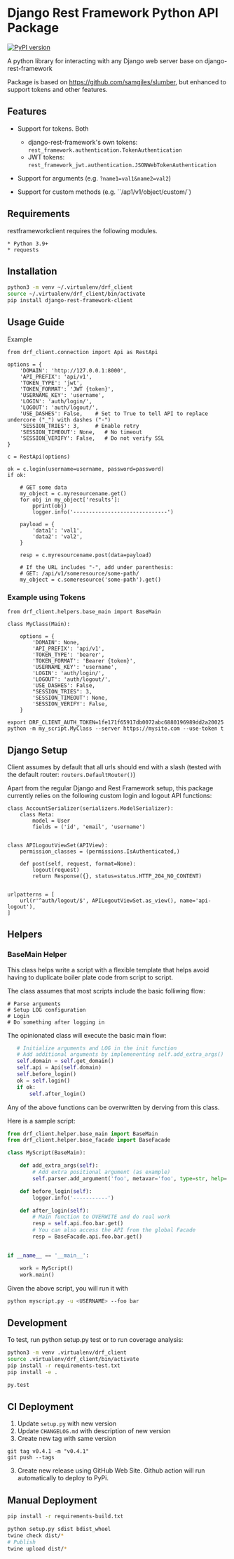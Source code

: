 # Django Rest Framework Python API Package

[![PyPI version](https://img.shields.io/pypi/v/django-rest-framework-client.svg)](https://pypi.python.org/pypi/django-rest-framework-client)

A python library for interacting with any Django web server base on django-rest-framework

Package is based on https://github.com/samgiles/slumber, but enhanced to support tokens and other features.

## Features

* Support for tokens. Both
    * django-rest-framework's own tokens: `rest_framework.authentication.TokenAuthentication`
    * JWT tokens: `rest_framework_jwt.authentication.JSONWebTokenAuthentication`

* Support for arguments (e.g. `?name1=val1&name2=val2`)

* Support for custom methods (e.g. ``/ap1/v1/object/custom/`)

## Requirements

restframeworkclient requires the following modules.

    * Python 3.9+
    * requests

## Installation

```bash
python3 -m venv ~/.virtualenv/drf_client
source ~/.virtualenv/drf_client/bin/activate
pip install django-rest-framework-client
```

## Usage Guide

Example

```
from drf_client.connection import Api as RestApi

options = {
    'DOMAIN': 'http://127.0.0.1:8000',
    'API_PREFIX': 'api/v1',
    'TOKEN_TYPE': 'jwt',
    'TOKEN_FORMAT': 'JWT {token}',
    'USERNAME_KEY': 'username',
    'LOGIN': 'auth/login/',
    'LOGOUT': 'auth/logout/',
    'USE_DASHES': False,    # Set to True to tell API to replace undercore ("_") with dashes ("-")
    'SESSION_TRIES': 3,     # Enable retry
    'SESSION_TIMEOUT': None,   # No timeout
    'SESSION_VERIFY': False,   # Do not verify SSL
}

c = RestApi(options)

ok = c.login(username=username, password=password)
if ok:

    # GET some data
    my_object = c.myresourcename.get()
    for obj in my_object['results']:
        pprint(obj)
        logger.info('------------------------------')

    payload = {
        'data1': 'val1',
        'data2': 'val2',
    }

    resp = c.myresourcename.post(data=payload)

    # If the URL includes "-", add under parenthesis:
    # GET: /api/v1/someresource/some-path/
    my_object = c.someresource('some-path').get()

```

### Example using Tokens

```
from drf_client.helpers.base_main import BaseMain

class MyClass(Main):

    options = {
        'DOMAIN': None,
        'API_PREFIX': 'api/v1',
        'TOKEN_TYPE': 'bearer',
        'TOKEN_FORMAT': 'Bearer {token}',
        'USERNAME_KEY': 'username',
        'LOGIN': 'auth/login/',
        'LOGOUT': 'auth/logout/',
        'USE_DASHES': False,
        "SESSION_TRIES": 3,
        'SESSION_TIMEOUT': None,
        'SESSION_VERIFY': False, 
    }

export DRF_CLIENT_AUTH_TOKEN=1fe171f65917db0072abc6880196989dd2a20025
python -m my_script.MyClass --server https://mysite.com --use-token t
```

## Django Setup

Client assumes by default that all urls should end with a slash (tested with the default
router: `routers.DefaultRouter()`)

Apart from the regular Django and Rest Framework setup, this package currently relies on the following custom
login and logout API functions:

```
class AccountSerializer(serializers.ModelSerializer):
    class Meta:
        model = User
        fields = ('id', 'email', 'username')


class APILogoutViewSet(APIView):
    permission_classes = (permissions.IsAuthenticated,)

    def post(self, request, format=None):
        logout(request)
        return Response({}, status=status.HTTP_204_NO_CONTENT)


urlpatterns = [
    url(r'^auth/logout/$', APILogoutViewSet.as_view(), name='api-logout'),
]
```

## Helpers

### BaseMain Helper

This class helps write a script with a flexible template that helps avoid having to duplicate
boiler plate code from script to script.

The class assumes that most scripts include the basic folliwing flow:

```
# Parse arguments
# Setup LOG configuration
# Login
# Do something after logging in
```

The opinionated class will execute the basic main flow:

```python
   # Initialize arguments and LOG in the init function
   # Add additional arguments by implemenenting self.add_extra_args()
   self.domain = self.get_domain()
   self.api = Api(self.domain)
   self.before_login()
   ok = self.login()
   if ok:
       self.after_login()
```

Any of the above functions can be overwritten by derving from this class.

Here is a sample script:

```python
from drf_client.helper.base_main import BaseMain
from drf_client.helper.base_facade import BaseFacade

class MyScript(BaseMain):

    def add_extra_args(self):
        # Add extra positional argument (as example)
        self.parser.add_argument('foo', metavar='foo', type=str, help='RTFM')

    def before_login(self):
        logger.info('-----------')

    def after_login(self):
        # Main function to OVERWITE and do real work
        resp = self.api.foo.bar.get()
        # You can also access the API from the global Facade
        resp = BaseFacade.api.foo.bar.get()


if __name__ == '__main__':

    work = MyScript()
    work.main()
```

Given the above script, you will run it with

```bash
python myscript.py -u <USERNAME> --foo bar
```

## Development

To test, run python setup.py test or to run coverage analysis:

```bash
python3 -m venv .virtualenv/drf_client
source .virtualenv/drf_client/bin/activate
pip install -r requirements-test.txt
pip install -e .

py.test
```

## CI Deployment

1. Update `setup.py` with new version
2. Update `CHANGELOG.md` with description of new version
2. Create new tag with same version

```
git tag v0.4.1 -m "v0.4.1"
git push --tags
```

3. Create new release using GitHub Web Site. Github action will run automatically to deploy to PyPi.

## Manual Deployment

```bash
pip install -r requirements-build.txt

python setup.py sdist bdist_wheel
twine check dist/*
# Publish
twine upload dist/*
```
